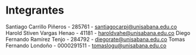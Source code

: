 # Integrantes
Santiago Carrillo Piñeros - 285761 - santiagocarpi@unisabana.edu.co
Harold Stiven Vargas Henao - 41181 - haroldvahe@unisabana.edu.co
Diego Fernando Ramírez Tenjo - 284792 - diegorate@unisabana.edu.co
Tomas Fernando Londoño - 0000291511 - tomaslogu@unisabana.edu.co

